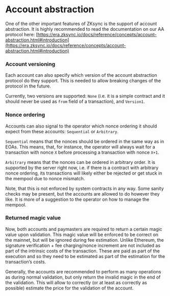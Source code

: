 # Account abstraction

One of the other important features of ZKsync is the support of account abstraction. It is highly recommended to read
the documentation on our AA protocol here:
[https://era.zksync.io/docs/reference/concepts/account-abstraction.html#introduction](https://era.zksync.io/docs/reference/concepts/account-abstraction.html#introduction)

### Account versioning

Each account can also specify which version of the account abstraction protocol do they support. This is needed to allow
breaking changes of the protocol in the future.

Currently, two versions are supported: `None` (i.e. it is a simple contract and it should never be used as `from` field
of a transaction), and `Version1`.

### Nonce ordering

Accounts can also signal to the operator which nonce ordering it should expect from these accounts: `Sequential` or
`Arbitrary`.

`Sequential` means that the nonces should be ordered in the same way as in EOAs. This means, that, for instance, the
operator will always wait for a transaction with nonce `X` before processing a transaction with nonce `X+1`.

`Arbitrary` means that the nonces can be ordered in arbitrary order. It is supported by the server right now, i.e. if
there is a contract with arbitrary nonce ordering, its transactions will likely either be rejected or get stuck in the
mempool due to nonce mismatch.

Note, that this is not enforced by system contracts in any way. Some sanity checks may be present, but the accounts are
allowed to do however they like. It is more of a suggestion to the operator on how to manage the mempool.

### Returned magic value

Now, both accounts and paymasters are required to return a certain magic value upon validation. This magic value will be
enforced to be correct on the mainnet, but will be ignored during fee estimation. Unlike Ethereum, the signature
verification + fee charging/nonce increment are not included as part of the intrinsic costs of the transaction. These
are paid as part of the execution and so they need to be estimated as part of the estimation for the transaction’s
costs.

Generally, the accounts are recommended to perform as many operations as during normal validation, but only return the
invalid magic in the end of the validation. This will allow to correctly (or at least as correctly as possible) estimate
the price for the validation of the account.
